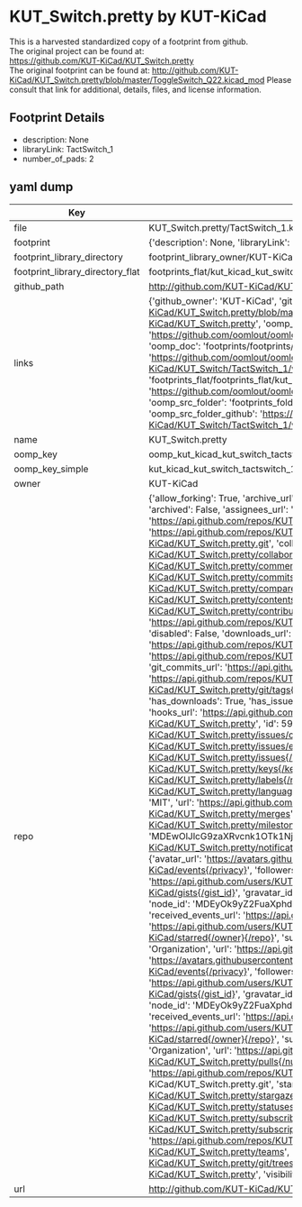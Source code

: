 # KUT_Switch.pretty by KUT-KiCad  
This is a harvested standardized copy of a footprint from github.  
The original project can be found at:  
https://github.com/KUT-KiCad/KUT_Switch.pretty  
The original footprint can be found at:
http://github.com/KUT-KiCad/KUT_Switch.pretty/blob/master/ToggleSwitch_Q22.kicad_mod
Please consult that link for additional, details, files, and license information.  
## Footprint Details
* description: None  
* libraryLink: TactSwitch_1  
* number_of_pads: 2  
## yaml dump  
| Key | Value |  
| --- | --- |  
| file | KUT_Switch.pretty/TactSwitch_1.kicad_mod |  
| footprint | {'description': None, 'libraryLink': 'TactSwitch_1', 'number_of_pads': 2} |  
| footprint_library_directory | footprint_library_owner/KUT-KiCad_KUT_Switch.pretty |  
| footprint_library_directory_flat | footprints_flat/kut_kicad_kut_switch_tactswitch_1/working |  
| github_path | http://github.com/KUT-KiCad/KUT_Switch.pretty/blob/master/TactSwitch_1.kicad_mod |  
| links | {'github_owner': 'KUT-KiCad', 'github_repo_name': 'KUT_Switch.pretty', 'github_src': 'http://github.com/KUT-KiCad/KUT_Switch.pretty/blob/master/ToggleSwitch_Q22.kicad_mod', 'github_src_repo': 'https://github.com/KUT-KiCad/KUT_Switch.pretty', 'oomp_bot': 'footprints/kut_kicad_kut_switch_tactswitch_1/working', 'oomp_bot_github': 'https://github.com/oomlout/oomlout_oomp_footprint_bot/tree/main/footprints/kut_kicad_kut_switch_tactswitch_1/working', 'oomp_doc': 'footprints/footprints/KUT-KiCad/KUT_Switch/TactSwitch_1/working/', 'oomp_doc_github': 'https://github.com/oomlout/oomlout_oomp_footprint_doc/tree/main/footprints/footprints/KUT-KiCad/KUT_Switch/TactSwitch_1/working', 'oomp_src_flat': 'footprints_flat/footprints_flat/kut_kicad_kut_switch_tactswitch_1/working', 'oomp_src_flat_github': 'https://github.com/oomlout/oomlout_oomp_footprint_src/tree/main/footprints_flat/kut_kicad_kut_switch_tactswitch_1/working', 'oomp_src_folder': 'footprints_folder/footprints_folder/KUT-KiCad/KUT_Switch/TactSwitch_1/working', 'oomp_src_folder_github': 'https://github.com/oomlout/oomlout_oomp_footprint_src/tree/main/footprints_folder/KUT-KiCad/KUT_Switch/TactSwitch_1/working'} |  
| name | KUT_Switch.pretty |  
| oomp_key | oomp_kut_kicad_kut_switch_tactswitch_1 |  
| oomp_key_simple | kut_kicad_kut_switch_tactswitch_1 |  
| owner | KUT-KiCad |  
| repo | {'allow_forking': True, 'archive_url': 'https://api.github.com/repos/KUT-KiCad/KUT_Switch.pretty/{archive_format}{/ref}', 'archived': False, 'assignees_url': 'https://api.github.com/repos/KUT-KiCad/KUT_Switch.pretty/assignees{/user}', 'blobs_url': 'https://api.github.com/repos/KUT-KiCad/KUT_Switch.pretty/git/blobs{/sha}', 'branches_url': 'https://api.github.com/repos/KUT-KiCad/KUT_Switch.pretty/branches{/branch}', 'clone_url': 'https://github.com/KUT-KiCad/KUT_Switch.pretty.git', 'collaborators_url': 'https://api.github.com/repos/KUT-KiCad/KUT_Switch.pretty/collaborators{/collaborator}', 'comments_url': 'https://api.github.com/repos/KUT-KiCad/KUT_Switch.pretty/comments{/number}', 'commits_url': 'https://api.github.com/repos/KUT-KiCad/KUT_Switch.pretty/commits{/sha}', 'compare_url': 'https://api.github.com/repos/KUT-KiCad/KUT_Switch.pretty/compare/{base}...{head}', 'contents_url': 'https://api.github.com/repos/KUT-KiCad/KUT_Switch.pretty/contents/{+path}', 'contributors_url': 'https://api.github.com/repos/KUT-KiCad/KUT_Switch.pretty/contributors', 'created_at': '2016-05-29T18:01:05Z', 'default_branch': 'master', 'deployments_url': 'https://api.github.com/repos/KUT-KiCad/KUT_Switch.pretty/deployments', 'description': 'KiCad Switch footprint library', 'disabled': False, 'downloads_url': 'https://api.github.com/repos/KUT-KiCad/KUT_Switch.pretty/downloads', 'events_url': 'https://api.github.com/repos/KUT-KiCad/KUT_Switch.pretty/events', 'fork': False, 'forks': 0, 'forks_count': 0, 'forks_url': 'https://api.github.com/repos/KUT-KiCad/KUT_Switch.pretty/forks', 'full_name': 'KUT-KiCad/KUT_Switch.pretty', 'git_commits_url': 'https://api.github.com/repos/KUT-KiCad/KUT_Switch.pretty/git/commits{/sha}', 'git_refs_url': 'https://api.github.com/repos/KUT-KiCad/KUT_Switch.pretty/git/refs{/sha}', 'git_tags_url': 'https://api.github.com/repos/KUT-KiCad/KUT_Switch.pretty/git/tags{/sha}', 'git_url': 'git://github.com/KUT-KiCad/KUT_Switch.pretty.git', 'has_discussions': False, 'has_downloads': True, 'has_issues': True, 'has_pages': False, 'has_projects': True, 'has_wiki': True, 'homepage': None, 'hooks_url': 'https://api.github.com/repos/KUT-KiCad/KUT_Switch.pretty/hooks', 'html_url': 'https://github.com/KUT-KiCad/KUT_Switch.pretty', 'id': 59956870, 'is_template': False, 'issue_comment_url': 'https://api.github.com/repos/KUT-KiCad/KUT_Switch.pretty/issues/comments{/number}', 'issue_events_url': 'https://api.github.com/repos/KUT-KiCad/KUT_Switch.pretty/issues/events{/number}', 'issues_url': 'https://api.github.com/repos/KUT-KiCad/KUT_Switch.pretty/issues{/number}', 'keys_url': 'https://api.github.com/repos/KUT-KiCad/KUT_Switch.pretty/keys{/key_id}', 'labels_url': 'https://api.github.com/repos/KUT-KiCad/KUT_Switch.pretty/labels{/name}', 'language': None, 'languages_url': 'https://api.github.com/repos/KUT-KiCad/KUT_Switch.pretty/languages', 'license': {'key': 'mit', 'name': 'MIT License', 'node_id': 'MDc6TGljZW5zZTEz', 'spdx_id': 'MIT', 'url': 'https://api.github.com/licenses/mit'}, 'merges_url': 'https://api.github.com/repos/KUT-KiCad/KUT_Switch.pretty/merges', 'milestones_url': 'https://api.github.com/repos/KUT-KiCad/KUT_Switch.pretty/milestones{/number}', 'mirror_url': None, 'name': 'KUT_Switch.pretty', 'network_count': 0, 'node_id': 'MDEwOlJlcG9zaXRvcnk1OTk1Njg3MA==', 'notifications_url': 'https://api.github.com/repos/KUT-KiCad/KUT_Switch.pretty/notifications{?since,all,participating}', 'open_issues': 0, 'open_issues_count': 0, 'organization': {'avatar_url': 'https://avatars.githubusercontent.com/u/19647057?v=4', 'events_url': 'https://api.github.com/users/KUT-KiCad/events{/privacy}', 'followers_url': 'https://api.github.com/users/KUT-KiCad/followers', 'following_url': 'https://api.github.com/users/KUT-KiCad/following{/other_user}', 'gists_url': 'https://api.github.com/users/KUT-KiCad/gists{/gist_id}', 'gravatar_id': '', 'html_url': 'https://github.com/KUT-KiCad', 'id': 19647057, 'login': 'KUT-KiCad', 'node_id': 'MDEyOk9yZ2FuaXphdGlvbjE5NjQ3MDU3', 'organizations_url': 'https://api.github.com/users/KUT-KiCad/orgs', 'received_events_url': 'https://api.github.com/users/KUT-KiCad/received_events', 'repos_url': 'https://api.github.com/users/KUT-KiCad/repos', 'site_admin': False, 'starred_url': 'https://api.github.com/users/KUT-KiCad/starred{/owner}{/repo}', 'subscriptions_url': 'https://api.github.com/users/KUT-KiCad/subscriptions', 'type': 'Organization', 'url': 'https://api.github.com/users/KUT-KiCad'}, 'owner': {'avatar_url': 'https://avatars.githubusercontent.com/u/19647057?v=4', 'events_url': 'https://api.github.com/users/KUT-KiCad/events{/privacy}', 'followers_url': 'https://api.github.com/users/KUT-KiCad/followers', 'following_url': 'https://api.github.com/users/KUT-KiCad/following{/other_user}', 'gists_url': 'https://api.github.com/users/KUT-KiCad/gists{/gist_id}', 'gravatar_id': '', 'html_url': 'https://github.com/KUT-KiCad', 'id': 19647057, 'login': 'KUT-KiCad', 'node_id': 'MDEyOk9yZ2FuaXphdGlvbjE5NjQ3MDU3', 'organizations_url': 'https://api.github.com/users/KUT-KiCad/orgs', 'received_events_url': 'https://api.github.com/users/KUT-KiCad/received_events', 'repos_url': 'https://api.github.com/users/KUT-KiCad/repos', 'site_admin': False, 'starred_url': 'https://api.github.com/users/KUT-KiCad/starred{/owner}{/repo}', 'subscriptions_url': 'https://api.github.com/users/KUT-KiCad/subscriptions', 'type': 'Organization', 'url': 'https://api.github.com/users/KUT-KiCad'}, 'private': False, 'pulls_url': 'https://api.github.com/repos/KUT-KiCad/KUT_Switch.pretty/pulls{/number}', 'pushed_at': '2018-02-11T16:39:02Z', 'releases_url': 'https://api.github.com/repos/KUT-KiCad/KUT_Switch.pretty/releases{/id}', 'size': 3, 'ssh_url': 'git@github.com:KUT-KiCad/KUT_Switch.pretty.git', 'stargazers_count': 0, 'stargazers_url': 'https://api.github.com/repos/KUT-KiCad/KUT_Switch.pretty/stargazers', 'statuses_url': 'https://api.github.com/repos/KUT-KiCad/KUT_Switch.pretty/statuses/{sha}', 'subscribers_count': 8, 'subscribers_url': 'https://api.github.com/repos/KUT-KiCad/KUT_Switch.pretty/subscribers', 'subscription_url': 'https://api.github.com/repos/KUT-KiCad/KUT_Switch.pretty/subscription', 'svn_url': 'https://github.com/KUT-KiCad/KUT_Switch.pretty', 'tags_url': 'https://api.github.com/repos/KUT-KiCad/KUT_Switch.pretty/tags', 'teams_url': 'https://api.github.com/repos/KUT-KiCad/KUT_Switch.pretty/teams', 'temp_clone_token': None, 'topics': [], 'trees_url': 'https://api.github.com/repos/KUT-KiCad/KUT_Switch.pretty/git/trees{/sha}', 'updated_at': '2018-02-11T16:39:04Z', 'url': 'https://api.github.com/repos/KUT-KiCad/KUT_Switch.pretty', 'visibility': 'public', 'watchers': 0, 'watchers_count': 0, 'web_commit_signoff_required': False} |  
| url | http://github.com/KUT-KiCad/KUT_Switch.pretty |  

